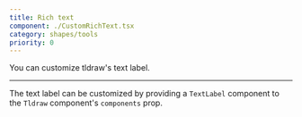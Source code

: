 ```yaml
---
title: Rich text
component: ./CustomRichText.tsx
category: shapes/tools
priority: 0
---
```


You can customize tldraw's text label.

---

The text label can be customized by providing a `TextLabel` component to the `Tldraw` component's `components` prop.
